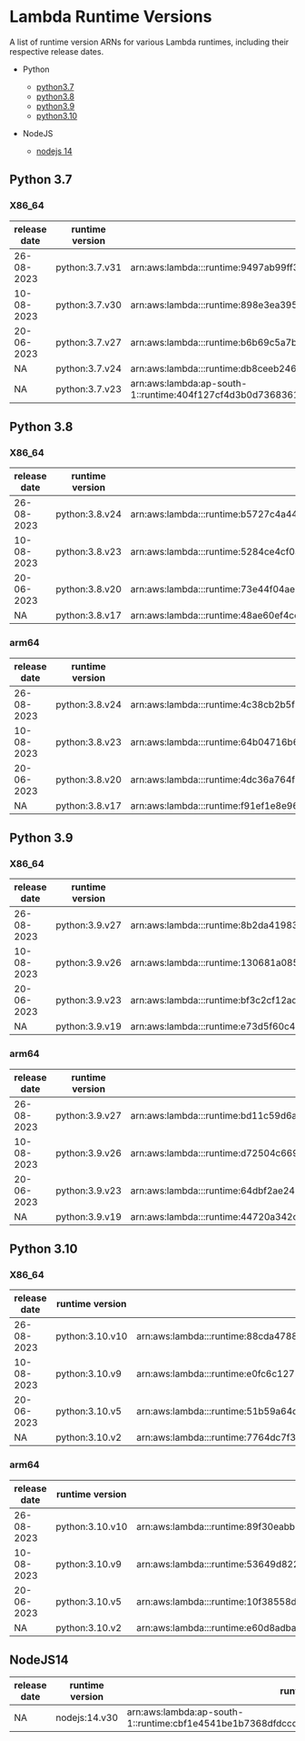 # Lambda Runtime Versions

A list of runtime version ARNs for various Lambda runtimes, including their respective release dates.
- Python
  - [python3.7](#python-37)
  - [python3.8](#python-38)
  - [python3.9](#python-39)
  - [python3.10](#python-310)

- NodeJS
  - [nodejs 14](#nodejs-14)

## Python 3.7

### X86_64

| release date | runtime version | runtime version arn                                                                                 |
| --------------- | --------------------------------------------------------------------------------------------------- | ------------ |
| 26-08-2023 | python:3.7.v31 | arn:aws:lambda:<region>::runtime:9497ab99ff3f93289bfe25354c4c8bd1d04baedcc2fd404e8a83263dab00b3f9 |
| 10-08-2023 | python:3.7.v30 | arn:aws:lambda:<region>::runtime:898e3ea3957b56a1999758f7a44db46ffe42dc979b385666bf4950b8611ec475 |
| 20-06-2023 | python:3.7.v27 | arn:aws:lambda:<region>::runtime:b6b69c5a7bdb36133e0c0566d4863a7ae09737b32834a25ef0a094e3bebbf8b2 |
| NA           | python:3.7.v24  | arn:aws:lambda:<region>::runtime:db8ceeb246f78804a6e51aebc5c464fae32856b9b393f87521ccc7e003142a55 |
| NA           | python:3.7.v23  | arn:aws:lambda:ap-south-1::runtime:404f127cf4d3b0d7368361968087bb9052f80c682e74e5e3cae6dc86d049242c |

## Python 3.8

### X86_64

| release date | runtime version | runtime version arn                                                                                 |
| --------------- | --------------------------------------------------------------------------------------------------- | ------------ |
| 26-08-2023 | python:3.8.v24 | arn:aws:lambda:<region>::runtime:b5727c4a44225a29455ee5ba26761eae3eaa8853d09ab5eab440ae4b7d659521 |
| 10-08-2023 | python:3.8.v23 | arn:aws:lambda:<region>::runtime:5284ce4cf0abbf40be91e3290064674e0cd62b1d6ecd5c0bb6ac9b5c4884fd0d |
| 20-06-2023 | python:3.8.v20 | arn:aws:lambda:<region>::runtime:73e44f04ae0a122858ae23c2f747dccd0b09db03c04886f8acefc37880a723eb |
| NA           | python:3.8.v17  | arn:aws:lambda:<region>::runtime:48ae60ef4cd46a5f33291797e798b3aaefe09e5000e8f58c605db8540c47dd8d |

### arm64

| release date | runtime version | runtime version arn                                                                                 |
| --------------- | --------------------------------------------------------------------------------------------------- | ------------ |
| 26-08-2023 | python:3.8.v24 | arn:aws:lambda:<region>::runtime:4c38cb2b5f7b0d8830ff59cc76ffddecc5695b9e16d281213bae9dc74862636b |
| 10-08-2023 | python:3.8.v23 | arn:aws:lambda:<region>::runtime:64b04716b6ab33aa20d8305e16dca2e0f4857442022b109d5fe21025307e4657 |
| 20-06-2023 | python:3.8.v20 | arn:aws:lambda:<region>::runtime:4dc36a764f801025e04188af9f11b8c9d1ed21ec35a33f02ec342c6ca4fe2f4e |
| NA           | python:3.8.v17  | arn:aws:lambda:<region>::runtime:f91ef1e8e967b2435b5a0e089a9bc22062276da6cb5aa2bb5639ccbeddc6443e |

## Python 3.9

### X86_64

| release date | runtime version | runtime version arn                                                                                 |
| --------------- | --------------------------------------------------------------------------------------------------- | ------------ |
| 26-08-2023 | python:3.9.v27 | arn:aws:lambda:<region>::runtime:8b2da41983f6dd685974eb4c51b1e17f979490a86c28f7f50f61d6b5181c90ab |
| 10-08-2023 | python:3.9.v26 | arn:aws:lambda:<region>::runtime:130681a0855afedf31b2b3fbcc2fbf1ca62875e0500edb56fd16cad65045b05b |
| 20-06-2023 | python:3.9.v23 | arn:aws:lambda:<region>::runtime:bf3c2cf12ad277455c3732549ac6b43321b08f1eb445e825bd941721e0415621 |
| NA           | python:3.9.v19  | arn:aws:lambda:<region>::runtime:e73d5f60c4282fb09ce24a6d3fe8997789616f3a53b903f4ed7c9132a58045f6 |

### arm64

| release date | runtime version | runtime version arn                                                                                 |
| --------------- | --------------------------------------------------------------------------------------------------- | ------------ |
| 26-08-2023 | python:3.9.v27 | arn:aws:lambda:<region>::runtime:bd11c59d6ac2ac71cca36a047f99078566a22c9a62ce5cfbdc9a354683b9d8c1 |
| 10-08-2023 | python:3.9.v26 | arn:aws:lambda:<region>::runtime:d72504c669d31dc68f995d10f9eb2b644efddd30bccb3ad925978e19eace5b6a |
| 20-06-2023 | python:3.9.v23 | arn:aws:lambda:<region>::runtime:64dbf2ae24521174032d4a27023693ee9cd7f2e2bf8d18bdb37bac82eda2e8df |
| NA           | python:3.9.v19  | arn:aws:lambda:<region>::runtime:44720a342caab264ba2908e0baf2250be5b222f803414d75d618d6bd06bab0e5 |

## Python 3.10

### X86_64

| release date | runtime version | runtime version arn                                                                                 |
| --------------- | --------------------------------------------------------------------------------------------------- | ------------ |
| 26-08-2023 | python:3.10.v10 | arn:aws:lambda:<region>::runtime:88cda47888625b0f7511aee0c30343c278276a1534d5f8362dc3d68a5c88d56d |
| 10-08-2023 | python:3.10.v9 | arn:aws:lambda:<region>::runtime:e0fc6c1275348290e8d4bb434b30f57fffb3611531064e480993b0bcef3e62b9 |
| 20-06-2023 | python:3.10.v5 | arn:aws:lambda:<region>::runtime:51b59a64d1fa5125d324f5fe77fbc805ea96f487f1d112fe4bf3f60323b552cb |
| NA           | python:3.10.v2  | arn:aws:lambda:<region>::runtime:7764dc7f3ff1fc45718f596be4cd03d7bca223f0586f3bfa5fe6584d6af81cd8 |

### arm64

| release date | runtime version | runtime version arn                                                                                 |
| --------------- | --------------------------------------------------------------------------------------------------- | ------------ |
| 26-08-2023 | python:3.10.v10 | arn:aws:lambda:<region>::runtime:89f30eabb07f4ce2cf0fd20471e1710edf548c451083f15997c676e1d411295b |
| 10-08-2023 | python:3.10.v9 | arn:aws:lambda:<region>::runtime:53649d822e17bcdf96304c86d5f8d33301ca02ffe8f595666104fd91ba2232a7 |
| 20-06-2023 |python:3.10.v5 | arn:aws:lambda:<region>::runtime:10f38558d423b108ecc82a389003483c16ef13e7bdce43b9cfddd948958fc659 |
| NA           | python:3.10.v2  | arn:aws:lambda:<region>::runtime:e60d8adba0b7097caf2a075e105b041d0160b9fceb747f7416076c3e94a97aad |

## NodeJS14
 
| release date | runtime version | runtime version arn                                                                                 |
| --------------- | --------------------------------------------------------------------------------------------------- | ------------ |
| NA           | nodejs:14.v30  | arn:aws:lambda:ap-south-1::runtime:cbf1e4541be1b7368dfdccdd8dd4be4f1de07dfdf6da3cab893d919f6b99e9a9 |
